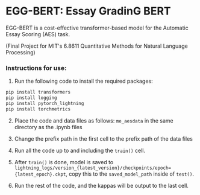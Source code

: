 # EGG-BERT: Essay GradinG BERT

EGG-BERT is a cost-effective transformer-based model for the Automatic Essay Scoring (AES) task.

(Final Project for MIT's 6.8611 Quantitative Methods for Natural Language Processing)

### Instructions for use:

1. Run the following code to install the required packages:

```bash
pip install transformers
pip install logging
pip install pytorch_lightning
pip install torchmetrics
```

2. Place the code and data files as follows:
   `me_aesdata` in the same directory as the .ipynb files

3. Change the prefix path in the first cell to the prefix path of the data files

4. Run all the code up to and including the `train()` cell.

5. After `train()` is done, model is saved to `lightning_logs/version_{latest_version}/checkpoints/epoch={latest_epoch}.ckpt`, copy this to the `saved_model_path` inside of `test()`.

6. Run the rest of the code, and the kappas will be output to the last cell.
